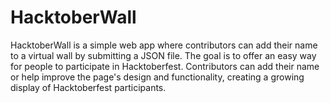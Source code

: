 # HacktoberWall
HacktoberWall is a simple web app where contributors can add their name to a virtual wall by submitting a JSON file. The goal is to offer an easy way for people to participate in Hacktoberfest. Contributors can add their name or help improve the page's design and functionality, creating a growing display of Hacktoberfest participants.
